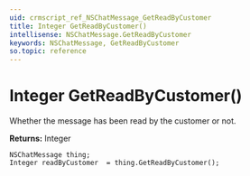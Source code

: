 ```yaml
---
uid: crmscript_ref_NSChatMessage_GetReadByCustomer
title: Integer GetReadByCustomer()
intellisense: NSChatMessage.GetReadByCustomer
keywords: NSChatMessage, GetReadByCustomer
so.topic: reference
---
```


# Integer GetReadByCustomer()

Whether the message has been read by the customer or not.

**Returns:** Integer

```crmscript
NSChatMessage thing;
Integer readByCustomer  = thing.GetReadByCustomer();
```

